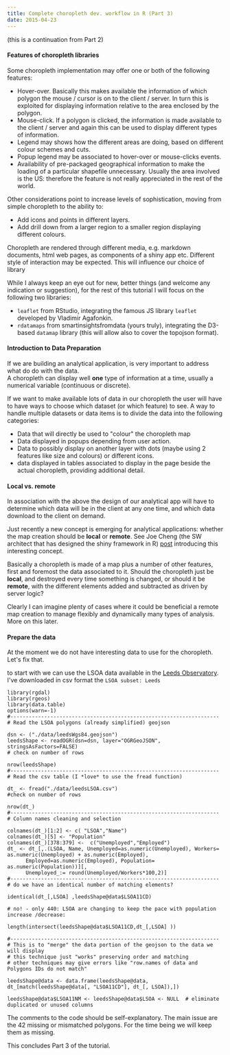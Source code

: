 ```yaml
---
title: Complete choropleth dev. workflow in R (Part 3)
date: 2015-04-23
---
```


(this is a continuation from Part 2)

#### Features of choropleth libraries

Some choropleth implementation may offer one or both of the following features:

- Hover-over. Basically this makes available the information of which polygon the mouse / cursor is on to the client / server.  In turn this is exploited for displaying information relative to the area enclosed by the polygon.
- Mouse-click. If a polygon is clicked, the information is made available to the client / server and again this can be used to display different types of information.
- Legend may shows how the different areas are doing, based on different colour schemes and cuts.
- Popup legend may be associated to hover-over or mouse-clicks events.
- Availability of pre-packaged geographical information to make the loading of a particular shapefile unnecessary. Usually the area involved is the US: therefore the feature is not really appreciated in the rest of the world.

Other considerations point to increase levels of sophistication, moving from simple choropleth to the ability to:

- Add icons and points in different layers.
- Add drill down from a larger region to a smaller region displaying different colours.

Choropleth are rendered through different media, e.g. markdown documents, html web pages, as components of a shiny app etc. Different style of interaction may be expected.  This will influence our choice of library

While I always keep an eye out for new, better things (and welcome any indication or suggestion), for the rest of this tutorial I will focus on the following two libraries:

- `leaflet` from RStudio, integrating the famous JS library `leaflet` developed by Vladimir Agafonkin.
- `rdatamaps` from smartinsightsfromdata (yours truly), integrating the D3-based `datamap` library (this will allow also to cover the topojson format).

#### Introduction to Data Preparation

If we are building an analytical application, is very important to address what do do with the data.  
A choropleth can display well **one** type of information at a time, usually a numerical variable (continuous or discrete).

If we want to make available lots of data in our choropleth the user will have to have ways to choose which dataset (or which feature) to see. A way to handle multiple datasets or data items is to divide the data into the following categories:

- Data that will directly be used to "colour" the choropleth map
- Data displayed in popups depending from user action.
- Data to possibly display on another layer with dots (maybe using 2 features like size and colours) or different icons.
- data displayed in tables associated to display in the page beside the actual choropleth, providing additional detail.

#### Local vs. remote

In association with the above the design of our analytical app will have to determine which data will be in the client at any one time, and which data download to the client on demand.

Just recently a new concept is emerging for analytical applications: whether the map creation should be **local** or **remote**.  See Joe Cheng (the SW architect that has designed the shiny framework in R) [post](https://github.com/rstudio/leaflet/pull/60) introducing this interesting concept.

Basically a choropleth is made of a map plus a number of other features, first and foremost the data associated to it.
Should the choropleth just be **local**, and destroyed every time something is changed, or should it be **remote**, with the different elements added and subtracted as driven by server logic?

Clearly I can imagine plenty of cases where it could be beneficial a remote map creation to manage flexibly and dynamically many types of analysis.  More on this later.


#### Prepare the data

At the moment we do not have interesting data to use for the choropleth.  Let's fix that.

to start with we can use the LSOA data available in the [Leeds Observatory](http://observatory.leeds.gov.uk/dataviews/view?viewId=235). I've downloaded in csv format the ```LSOA subset: Leeds```

```
library(rgdal)
library(rgeos)
library(data.table)
options(warn=-1)
#--------------------------------------------------------------------
# Read the LSOA polygons (already simplified) geojson

dsn <- ("./data/leedsWgs84.geojson")
leedsShape <- readOGR(dsn=dsn, layer="OGRGeoJSON", stringsAsFactors=FALSE)
# check on number of rows

nrow(leedsShape)
#--------------------------------------------------------------------
# Read the csv table (I *love* to use the fread function)

dt_ <- fread("./data/leedsLSOA.csv")
#check on number of rows

nrow(dt_)
#--------------------------------------------------------------------
# Column names cleaning and selection

colnames(dt_)[1:2] <- c( "LSOA","Name")
colnames(dt_)[5] <- "Population"
colnames(dt_)[378:379] <-  c("Unemployed","Employed")
dt_ <- dt_[,.(LSOA, Name, Unemployed=as.numeric(Unemployed), Workers= as.numeric(Unemployed) + as.numeric(Employed),
      Employed=as.numeric(Employed), Population= as.numeric(Population))][,
      Unemployed_:= round(Unemployed/Workers*100,2)]
#--------------------------------------------------------------------
# do we have an identical number of matching elements?

identical(dt_[,LSOA] ,leedsShape@data$LSOA11CD)

# no! - only 440: LSOA are changing to keep the pace with population increase /decrease:

length(intersect(leedsShape@data$LSOA11CD,dt_[,LSOA] ))

#--------------------------------------------------------------------
# This is to "merge" the data portion of the geojson to the data we will display
# this technique just "works" preserving order and matching
# other techniques may give errors like "row.names of data and Polygons IDs do not match"

leedsShape@data <- data.frame(leedsShape@data, dt_[match(leedsShape@data[, "LSOA11CD"], dt_[, LSOA]),])

leedsShape@data$LSOA11NM <- leedsShape@data$LSOA <- NULL  # eliminate duplicated or unused columns
```

The comments to the code should be self-explanatory.  The main issue are the 42 missing or mismatched polygons.  For the time being we will keep them as missing.

This concludes Part 3 of the tutorial.

